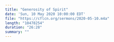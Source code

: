 ```yaml
---
title: "Generosity of Spirit"
date: 'Sun, 10 May 2020 10:00:00 EDT'
file: "https://cflcn.org/sermons/2020-05-10.m4a"
length: "10478254"
duration: "26:28"
summary: ""
---
```


